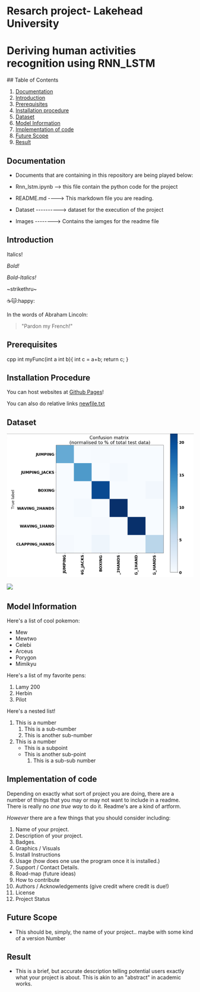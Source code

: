 # Resarch project- Lakehead University
<h1>Deriving human activities recognition using RNN_LSTM</h1>
## Table of Contents

1. [Documentation](#documentation)
2. [Introduction](#Introduction)
3. [Prerequisites](#Prerequisites)
4. [Installation procedure](#Installation-procedure)
5. [Dataset](#Dataset)
6. [Model Information](#Model-Information)
7. [Implementation of code](#Implementation-of-code)
8. [Future Scope](#Future-scope)
9. [Result](#result)

## Documentation

- Documents that are containing in this repository are being played below:

- Rnn_lstm.ipynb --> this file contain the python code for the project
- README.md ----> This markdown file you are reading.
- Dataset ----------> dataset for the execution of the project
- Images --------> Contains the iamges for the readme file


## Introduction

Italics!

*Bold!*

*Bold-Italics!*

~strikethru~

:coffee::cat::happy:

In the words of Abraham Lincoln:

> "Pardon my French!"

## Prerequisites

cpp
int myFunc(int a int b){
    int c = a+b;
    return c;
}


## Installation Procedure

You can host websites at [Github Pages](https://pages.github.com/)!

You can also do relative links [newfile.txt](newfile.txt)

## Dataset

![confusionmatrix](images/confusionmat.png)

![](images/graph,png)



## Model Information

Here's a list of cool pokemon:

- Mew
- Mewtwo
- Celebi
- Arceus
- Porygon
- Mimikyu

Here's a list of my favorite pens:

1. Lamy 200
2. Herbin
3. Pilot

Here's a nested list!

1. This is a number
   1. This is a sub-number
   2. This is another sub-number
2. This is a number
   - This is a subpoint
   - This is another sub-point
     1. This is a sub-sub number

## Implementation of code

Depending on exactly what sort of project you are doing, there are a number of things that you may or may not want to include in a readme. There is really no *one true way* to do it. Readme's are a kind of artform.

_However_ there are a few things that you should consider including:

1. Name of your project.
2. Description of your project.
3. Badges.
4. Graphics / Visuals
5. Install Instructions
6. Usage (how does one use the program once it is installed.)
7. Support / Contact Details.
8. Road-map (future ideas)
9. How to contribute
10. Authors / Acknowledgements (give credit where credit is due!)
11. License
12. Project Status

## Future Scope

- This should be, simply, the name of your project.. maybe with some kind of a version Number

## Result

- This is a brief, but accurate description telling potential users exactly what your project is about. This is akin to an "abstract" in academic works. 





